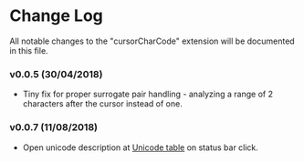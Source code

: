 # Change Log
All notable changes to the "cursorCharCode" extension will be documented in this file.

### v0.0.5 (30/04/2018)
- Tiny fix for proper surrogate pair handling - analyzing a range of 2 characters after the cursor instead of one.

### v0.0.7 (11/08/2018)
- Open unicode description at [Unicode table](https://unicode-table.com) on status bar click.